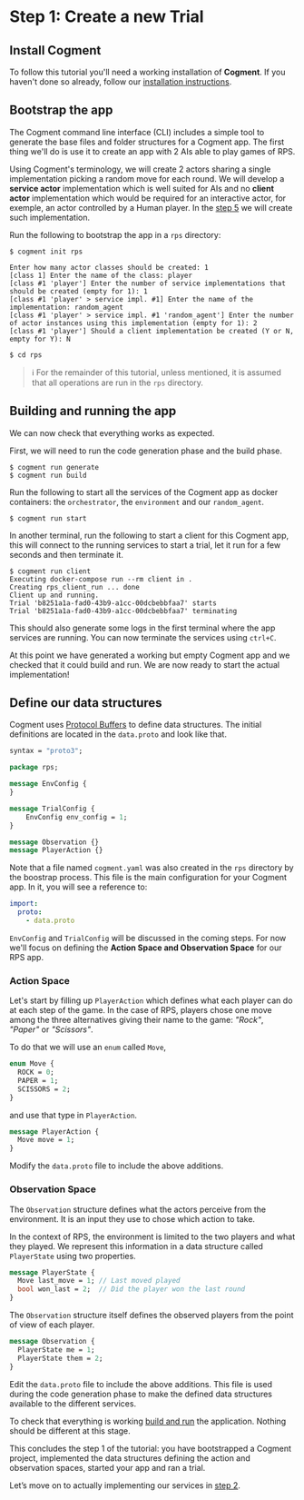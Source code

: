 # Step 1: Create a new Trial

## Install Cogment

To follow this tutorial you'll need a working installation of **Cogment**. If you haven't done so already, follow our [installation instructions](../../introduction/installation.md).

## Bootstrap the app

The Cogment command line interface (CLI) includes a simple tool to generate the base files and folder structures for a Cogment app. The first thing we'll do is use it to create an app with 2 AIs able to play games of RPS.

Using Cogment's terminology, we will create 2 actors sharing a single implementation picking a random move for each round. We will develop a **service actor** implementation which is well suited for AIs and no **client actor** implementation which would be required for an interactive actor, for exemple, an actor controlled by a Human player. In the [step 5](../5-human-player) we will create such implementation.

Run the following to bootstrap the app in a `rps` directory:

```console
$ cogment init rps

Enter how many actor classes should be created: 1
[class 1] Enter the name of the class: player
[class #1 'player'] Enter the number of service implementations that should be created (empty for 1): 1
[class #1 'player' > service impl. #1] Enter the name of the implementation: random_agent
[class #1 'player' > service impl. #1 'random_agent'] Enter the number of actor instances using this implementation (empty for 1): 2
[class #1 'player'] Should a client implementation be created (Y or N, empty for Y): N

$ cd rps
```

> ℹ️ For the remainder of this tutorial, unless mentioned, it is assumed that all operations are run in the `rps` directory.

## Building and running the app

We can now check that everything works as expected.

First, we will need to run the code generation phase and the build phase.

```console
$ cogment run generate
$ cogment run build
```

Run the following to start all the services of the Cogment app as docker containers: the `orchestrator`, the `environment` and our `random_agent`.

```console
$ cogment run start
```

In another terminal, run the following to start a client for this Cogment app, this will connect to the running services to start a trial, let it run for a few seconds and then terminate it.

```console
$ cogment run client
Executing docker-compose run --rm client in .
Creating rps_client_run ... done
Client up and running.
Trial 'b8251a1a-fad0-43b9-a1cc-00dcbebbfaa7' starts
Trial 'b8251a1a-fad0-43b9-a1cc-00dcbebbfaa7' terminating
```

This should also generate some logs in the first terminal where the app services are running. You can now terminate the services using `ctrl+C`.

At this point we have generated a working but empty Cogment app and we checked that it could build and run. We are now ready to start the actual implementation!

## Define our data structures

Cogment uses [Protocol Buffers](https://developers.google.com/protocol-buffers/) to define data structures. The initial definitions are located in the `data.proto` and look like that.

```proto
syntax = "proto3";

package rps;

message EnvConfig {
}

message TrialConfig {
	EnvConfig env_config = 1;
}

message Observation {}
message PlayerAction {}
```

Note that a file named `cogment.yaml` was also created in the `rps` directory by the boostrap process.
This file is the main configuration for your Cogment app. In it, you will see a reference to:

```yaml
import:
  proto:
    - data.proto
```

`EnvConfig` and `TrialConfig` will be discussed in the coming steps. For now we'll focus on defining the **Action Space and Observation Space** for our RPS app.

### Action Space

Let's start by filling up `PlayerAction` which defines what each player can do at each step of the game. In the case of RPS, players chose one move among the three alternatives giving their name to the game: _"Rock"_, _"Paper"_ or _"Scissors"_.

To do that we will use an `enum` called `Move`,

```proto
enum Move {
  ROCK = 0;
  PAPER = 1;
  SCISSORS = 2;
}
```

and use that type in `PlayerAction`.

```proto
message PlayerAction {
  Move move = 1;
}
```

Modify the `data.proto` file to include the above additions.

### Observation Space

The `Observation` structure defines what the actors perceive from the environment. It is an input they use to chose which action to take.

In the context of RPS, the environment is limited to the two players and what they played. We represent this information in a data structure called `PlayerState` using two properties.

```proto
message PlayerState {
  Move last_move = 1; // Last moved played
  bool won_last = 2;  // Did the player won the last round
}
```

The `Observation` structure itself defines the observed players from the point of view of each player.

```proto
message Observation {
  PlayerState me = 1;
  PlayerState them = 2;
}
```

Edit the `data.proto` file to include the above additions. This file is used during the code generation phase to make the defined data structures available to the different services.

To check that everything is working [build and run](#building-and-running-the-app) the application. Nothing should be different at this stage.

This concludes the step 1 of the tutorial: you have bootstrapped a Cogment project, implemented the data structures defining the action and observation spaces, started your app and ran a trial.

Let’s move on to actually implementing our services in [step 2](./2-random-player.md).
